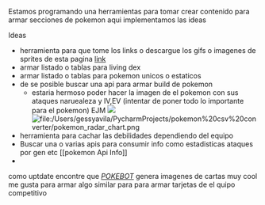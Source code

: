 Estamos programando una herramientas para tomar crear contenido para armar secciones de pokemon aqui implementamos las ideas 

Ideas
- herramienta para que tome los links o descargue los gifs o imagenes de sprites de esta pagina [link](https://www.pokencyclopedia.info/en/index.php?id=sprites/menu-icons/ico_3ds)
- armar listado o tablas para living dex
- armar listado o tablas para pokemon unicos o estaticos
- de se posible buscar una api para armar build de pokemon
	- estaria hermoso poder hacer la imagen de el pokemon con sus ataques naruealeza y IV,EV (intentar de poner todo lo importante para el pokemon) EJM
	![](https://www.hxchector.com/wp-content/uploads/pokemon-lets-go-pikachu-eevee-stats1.jpg)![file:/Users/gessyavila/PycharmProjects/pokemon%20csv%20converter/pokemon_radar_chart.png](file:///Users/gessyavila/PycharmProjects/pokemon%20csv%20converter/pokemon_radar_chart.png)
- herramienta para cachar las debilidades dependiendo del equipo
- Buscar una o varias apis para consumir info como estadisticas ataques por gen etc [[pokemon Api Info]]
- 
como uptdate encontre que [*POKEBOT*](https://github.com/40Cakes/pokebot-gen3)
 genera imagenes de cartas muy cool me gusta para armar algo similar para para armar tarjetas de el quipo competitivo
